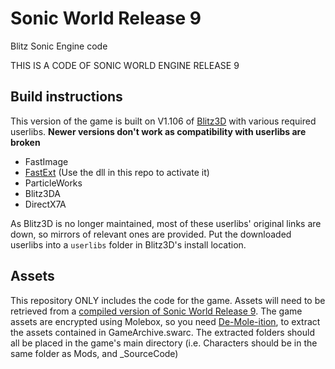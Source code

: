 # Sonic World Release 9
Blitz Sonic Engine code

THIS IS A CODE OF SONIC WORLD ENGINE RELEASE 9
## Build instructions
This version of the game is built on V1.106 of [Blitz3D](https://www.blitzcoder.org/forum/downloads.php) with various required userlibs.
**Newer versions don't work as compatibility with userlibs are broken**
- FastImage
- [FastExt](https://www.blitzcoder.org/forum/topic.php?id=966) (Use the dll in this repo to activate it)
- ParticleWorks
- Blitz3DA
- DirectX7A

As Blitz3D is no longer maintained, most of these userlibs' original links are down, so mirrors of relevant ones are provided.
Put the downloaded userlibs into a `userlibs` folder in Blitz3D's install location.

## Assets
This repository ONLY includes the code for the game. Assets will need to be retrieved from a [compiled version of Sonic World Release 9](https://www.mediafire.com/file/jo038klpjdu3c6c/Sonic_World_Release_9.zip/file).
The game assets are encrypted using Molebox, so you need [De-Mole-ition](https://lifeinhex.com/updated-molebox-unpacker/), to extract the assets contained in GameArchive.swarc.
The extracted folders should all be placed in the game's main directory (i.e. Characters should be in the same folder as Mods, and _SourceCode)

